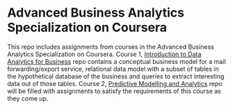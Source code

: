 # Advanced Business Analytics Specialization on Coursera

This repo includes assignments from courses in the Advanced Business Analytics Specialization on Coursera.
Course 1, [Introduction to Data Analytics for Business](Advanced_Business_Analytics/Intro_to_data_analytics_for_business) repo contains a conceptual business model for a mail forwarding/export service, relational data model with a subset of tables in the hypothetical database of the business and queries to extract interesting data out of those tables.
Course 2, [Predictive Modelling and Analytics](Predictive_modelling_and_analytics) repo will be filled with assignments to satisfy the requirements of this course as they come up.

